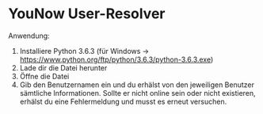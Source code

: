 # YouNow User-Resolver
Anwendung:
1. Installiere Python 3.6.3 (für Windows -> https://www.python.org/ftp/python/3.6.3/python-3.6.3.exe)
2. Lade dir die Datei herunter
3. Öffne die Datei
4. Gib den Benutzernamen ein und du erhälst von den jeweiligen Benutzer sämtliche Informationen. Sollte er nicht online sein oder nicht existieren, erhälst du eine Fehlermeldung und musst es erneut versuchen.
